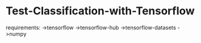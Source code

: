 # Test-Classification-with-Tensorflow
requirements:
->tensorflow
->tensorflow-hub
->tensorflow-datasets
->numpy

